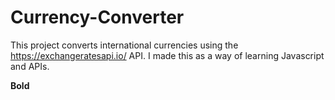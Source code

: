 # Currency-Converter

This project converts international currencies using the https://exchangeratesapi.io/ API. I made this as a way of learning Javascript and APIs.

**Bold** 
